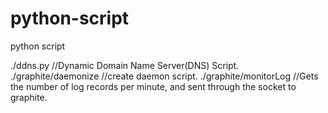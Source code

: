 python-script
=============

python script

./ddns.py    //Dynamic Domain Name Server(DNS) Script.
./graphite/daemonize //create daemon script.
./graphite/monitorLog //Gets the number of log records per minute, and sent through the socket to graphite.
